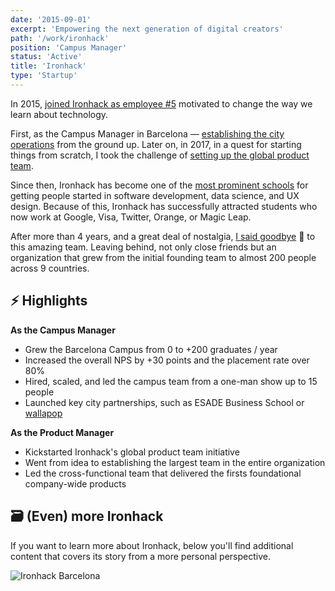 ```yaml
---
date: '2015-09-01'
excerpt: 'Empowering the next generation of digital creators'
path: '/work/ironhack'
position: 'Campus Manager'
status: 'Active'
title: 'Ironhack'
type: 'Startup'
---
```


In 2015, [joined Ironhack as employee #5](https://www.ironhack.com/) motivated to change the way we learn about technology.

First, as the Campus Manager in Barcelona — [establishing the city operations](/blog/2015/hi-from-ironhack) from the ground up. Later on, in 2017, in a quest for starting things from scratch, I took the challenge of [setting up the global product team](/blog/2017/back-to-product).

Since then, Ironhack has become one of the [most prominent schools](https://techcrunch.com/2021/01/20/miami-based-ironhack-raises-20-million-for-its-coding-bootcamps-as-demand-for-coders-continues) for getting people started in software development, data science, and UX design. Because of this, Ironhack has successfully attracted students who now work at Google, Visa, Twitter, Orange, or Magic Leap.

After more than 4 years, and a great deal of nostalgia, [I said goodbye](/blog/2020/thank-you-and-goodbye-ironhack) 👋 to this amazing team. Leaving behind, not only close friends but an organization that grew from the initial founding team to almost 200 people across 9 countries.

## ⚡️ Highlights

**As the Campus Manager**

- Grew the Barcelona Campus from 0 to +200 graduates / year
- Increased the overall NPS by +30 points and the placement rate over 80%
- Hired, scaled, and led the campus team from a one-man show up to 15 people
- Launched key city partnerships, such as ESADE Business School or [wallapop](https://www.genbeta.com/actualidad/wallapop-y-ironhack-ofreceran-200-000-euros-en-becas-para-formar-a-100-mujeres-en-tecnologia)

**As the Product Manager**

- Kickstarted Ironhack's global product team initiative
- Went from idea to establishing the largest team in the entire organization
- Led the cross-functional team that delivered the firsts foundational company-wide products

## 🗃 (Even) more Ironhack

If you want to learn more about Ironhack, below you'll find additional content that covers its story from a more personal perspective.

![Ironhack Barcelona](../../images/pages/ironhack-barcelona.jpg 'Ironhack Barcelona')
